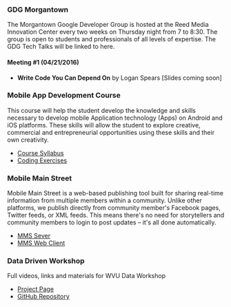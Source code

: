 ### GDG Morgantown

The Morgantown Google Developer Group is hosted at the Reed Media Innovation Center every two weeks on Thursday night from 7 to 8:30. The group is open to students and professionals of all levels of expertise. The GDG Tech Talks will be linked to here.

#### Meeting #1 (04/21/2016)

* **Write Code You Can Depend On** by Logan Spears [Slides coming soon]

### Mobile App Development Course

This course will help the student develop the knowledge and skills necessary to develop mobile Application technology (Apps) on Android and iOS platforms. These skills will allow the student to explore creative, commercial and entrepreneurial opportunities using these skills and their own creativity.

* [Course Syllabus](https://github.com/wvu-ric/cl-mobile-syl)
* [Coding Exercises](https://github.com/wvu-ric/cl-mobile-ex-map)

### Mobile Main Street

Mobile Main Street is a web-based publishing tool built for sharing real-time information from multiple members within a community. Unlike other platforms, we publish directly from community member's Facebook pages, Twitter feeds, or XML feeds. This means there's no need for storytellers and community members to login to post updates – it's all done automatically.

* [MMS Sever](https://github.com/wvu-ric/MobileMainStreet)
* [MMS Web Client](https://github.com/wvu-ric/mms-web)

### Data Driven Workshop

Full videos, links and materials for WVU Data Workshop

* [Project Page](http://wvu-ric.github.io/data-driven-workshop/)
* [GitHub Repository](https://github.com/wvu-ric/data-driven-workshop)
